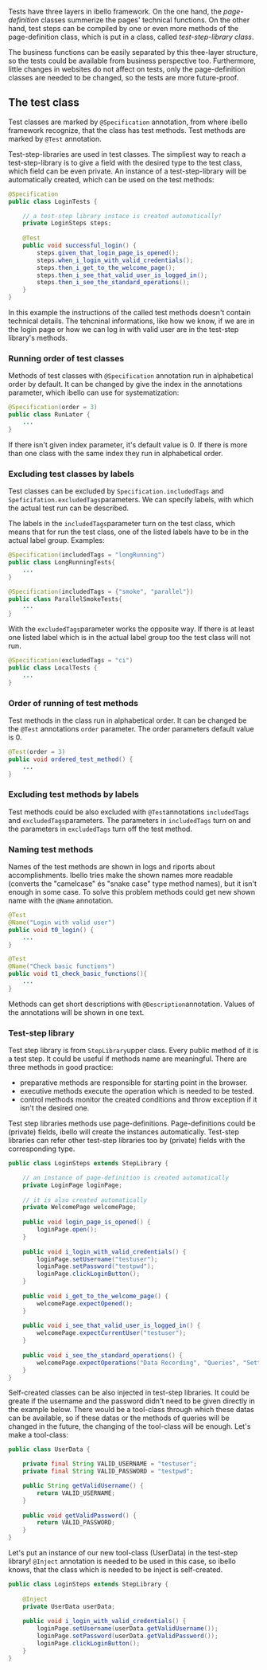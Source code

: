 Tests have three layers in ibello framework. On the one hand, the *page-definition* classes  summerize the pages' technical functions. On the other hand, test steps can be compiled by one or even more methods of the page-definition class, which is put in a class, called *test-step-library class*. 

The business functions can be easily separated by this thee-layer structure, so the tests could be available from business perspective too. 
Furthermore, little changes in websites do not affect on tests, only the page-definition classes are needed to be changed, so the tests are more future-proof.

## The test class

Test classes are marked by `@Specification` annotation, from where ibello framework recognize, that the class has test methods. Test methods are marked by `@Test` annotation.

Test-step-libraries are used in test classes. The simpliest way to reach a test-step-library is to give a field with the desired type to the test class, which field can be even private.
An instance of a test-step-library will be automatically created, which can be used on the test methods:

```java
@Specification
public class LoginTests {

    // a test-step library instace is created automatically!
    private LoginSteps steps;
    
    @Test
    public void successful_login() {
        steps.given_that_login_page_is_opened();
        steps.when_i_login_with_valid_credentials();
        steps.then_i_get_to_the_welcome_page();
        steps.then_i_see_that_valid_user_is_logged_in();
        steps.then_i_see_the_standard_operations();
    }
}
```

In this example the instructions of the called test methods doesn't contain technical details. The tehcninal informations, like how we know, if we are in the login page or how we can log in with valid user are in the test-step library's methods.

### Running order of test classes

Methods of test classes with `@Specification` annotation run in alphabetical order by default. It can be changed by give the index in the annotations parameter, which ibello can use for systematization:

```java
@Specification(order = 3)
public class RunLater {
	...
}
```

If there isn't given index parameter, it's default value is 0.  If there is more than one class with the same index they run in alphabetical order.

### Excluding test classes by labels

Test classes can be excluded by `Specification.includedTags` and `Speficifation.excludedTags`parameters. We can specify labels, with which the actual test run can be described.

The labels in the `includedTags`parameter turn on the test class, which means that for run the test class, one of the listed labels have to be in the actual label group. Examples:

```java
@Specification(includedTags = "longRunning")
public class LongRunningTests{
    ...
}

@Specification(includedTags = {"smoke", "parallel"})
public class ParallelSmokeTests{
    ...
}
```

With the `excludedTags`parameter works the opposite way. If there is at least one listed label which is in the actual label group too the test class will not run.

```java
@Specification(excludedTags = "ci")
public class LocalTests {
    ...
}
```

### Order of running of test methods

Test methods in the class run in alphabetical order. It can be changed be the `@Test` annotations `order` parameter. The order parameters default value is 0.

```java
@Test(order = 3)
public void ordered_test_method() {
    ...
}
```

### Excluding test methods by labels

Test methods could be also excluded with `@Test`annotations `includedTags` and `excludedTags`parameters. The parameters in `includedTags` turn on and the parameters in `excludedTags` turn off the test method.

### Naming test methods

Names of the test methods are shown in logs and riports about accomplishments. Ibello tries make the shown names more readable (converts the "camelcase" és "snake case" type method names), but it isn't enough in some case. To solve this problem methods could get new shown name with the `@Name` annotation.

```java
@Test
@Name("Login with valid user")
public void t0_login() {
    ...
}

@Test
@Name("Check basic functions")
public void t1_check_basic_functions(){
    ...
}
```

Methods can get short descriptions with `@Description`annotation. Values of the annotations will be shown in one text.

### Test-step library

Test step library is from `StepLibrary`upper class. Every public method of it is a test step. It could be useful if methods name are meaningful. There are three methods in good practice:

- preparative methods are responsible for starting point in the browser.
- executive methods execute the operation which is needed to be tested.
- control methods monitor the created conditions and throw exception if it isn't the desired one.

Test step libraries methods use page-definitions. Page-definitions could be (private) fields, ibello will create the instances automatically.  Test-step libraries can refer other test-step libraries too by (private) fields with the corresponding type.

```java
public class LoginSteps extends StepLibrary {

    // an instance of page-definition is created automatically
    private LoginPage loginPage;
    
    // it is also created automatically
    private WelcomePage welcomePage;
    
    public void login_page_is_opened() {
        loginPage.open();
    }
    
    public void i_login_with_valid_credentials() {
        loginPage.setUsername("testuser");
        loginPage.setPassword("testpwd");
        loginPage.clickLoginButton();
    }
    
    public void i_get_to_the_welcome_page() {
        welcomePage.expectOpened();
    }
    
    public void i_see_that_valid_user_is_logged_in() {
        welcomePage.expectCurrentUser("testuser");
    }
    
    public void i_see_the_standard_operations() {
        welcomePage.expectOperations("Data Recording", "Queries", "Settings");
    }
}
```

Self-created classes can be also injected in test-step libraries. It could be greate if the username and the password didn't need to be given directly in the example below. There would be a tool-class through which these datas can be available, so if these datas or the methods of queries  will be changed in the future, the changing of the tool-class will be enough. Let's make a tool-class:

```java
public class UserData {

    private final String VALID_USERNAME = "testuser";
    private final String VALID_PASSWORD = "testpwd";

    public String getValidUsername() {
        return VALID_USERNAME;
    }
    
    public void getValidPassword() {
        return VALID_PASSWORD;
    }
}
```

Let's put an instance of our new tool-class (UserData) in the test-step library! `@Inject` annotation is needed to be used in this case, so ibello knows, that the class which is needed to be inject is self-created.

```Java
public class LoginSteps extends StepLibrary {
    
    @Inject
    private UserData userData;
    
    public void i_login_with_valid_credentials() {
        loginPage.setUsername(userData.getValidUsername());
        loginPage.setPassword(userData.getValidPassword());
        loginPage.clickLoginButton();
    }
}
```




